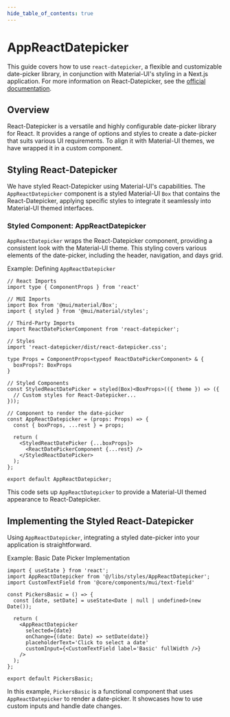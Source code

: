 ```yaml
---
hide_table_of_contents: true
---
```


# AppReactDatepicker

This guide covers how to use `react-datepicker`, a flexible and customizable date-picker library, in conjunction with Material-UI's styling in a Next.js application. For more information on React-Datepicker, see the [official documentation](https://reactdatepicker.com/).

## Overview

React-Datepicker is a versatile and highly configurable date-picker library for React. It provides a range of options and styles to create a date-picker that suits various UI requirements. To align it with Material-UI themes, we have wrapped it in a custom component.

## Styling React-Datepicker

We have styled React-Datepicker using Material-UI's capabilities. The `AppReactDatepicker` component is a styled Material-UI `Box` that contains the React-Datepicker, applying specific styles to integrate it seamlessly into Material-UI themed interfaces.

### Styled Component: AppReactDatepicker

`AppReactDatepicker` wraps the React-Datepicker component, providing a consistent look with the Material-UI theme. This styling covers various elements of the date-picker, including the header, navigation, and days grid.

Example: Defining `AppReactDatepicker`

```tsx
// React Imports
import type { ComponentProps } from 'react'

// MUI Imports
import Box from '@mui/material/Box';
import { styled } from '@mui/material/styles';

// Third-Party Imports
import ReactDatePickerComponent from 'react-datepicker';

// Styles
import 'react-datepicker/dist/react-datepicker.css';

type Props = ComponentProps<typeof ReactDatePickerComponent> & {
  boxProps?: BoxProps
}

// Styled Components
const StyledReactDatePicker = styled(Box)<BoxProps>(({ theme }) => ({
  // Custom styles for React-Datepicker...
}));

// Component to render the date-picker
const AppReactDatepicker = (props: Props) => {
  const { boxProps, ...rest } = props;

  return (
    <StyledReactDatePicker {...boxProps}>
      <ReactDatePickerComponent {...rest} />
    </StyledReactDatePicker>
  );
};

export default AppReactDatepicker;
```

This code sets up `AppReactDatepicker` to provide a Material-UI themed appearance to React-Datepicker.

## Implementing the Styled React-Datepicker

Using `AppReactDatepicker`, integrating a styled date-picker into your application is straightforward.

Example: Basic Date Picker Implementation

```tsx
import { useState } from 'react';
import AppReactDatepicker from '@/libs/styles/AppReactDatepicker';
import CustomTextField from '@core/components/mui/text-field'

const PickersBasic = () => {
  const [date, setDate] = useState<Date | null | undefined>(new Date());

  return (
    <AppReactDatepicker
      selected={date}
      onChange={(date: Date) => setDate(date)}
      placeholderText='Click to select a date'
      customInput={<CustomTextField label='Basic' fullWidth />}
    />
  );
};

export default PickersBasic;
```

In this example, `PickersBasic` is a functional component that uses `AppReactDatepicker` to render a date-picker. It showcases how to use custom inputs and handle date changes.
